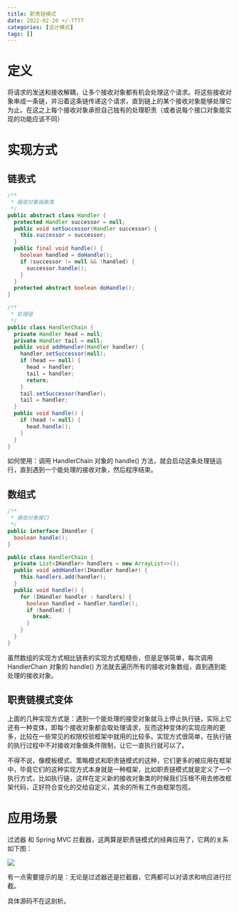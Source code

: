 ```yaml
---
title: 职责链模式
date: 2022-02-20 +/-TTTT
categories: [设计模式]
tags: []
---
```


# 定义
将请求的发送和接收解耦，让多个接收对象都有机会处理这个请求。将这些接收对象串成一条链，并沿着这条链传递这个请求，直到链上的某个接收对象能够处理它为止。在这之上每个接收对象承担自己独有的处理职责（或者说每个接口对象能实现的功能应该不同）

# 实现方式
## 链表式
```java
/**
 * 接收对象抽象类
 */
public abstract class Handler {
  protected Handler successor = null;
  public void setSuccessor(Handler successor) {
    this.successor = successor;
  }
  public final void handle() {
    boolean handled = doHandle();
    if (successor != null && !handled) {
      successor.handle();
    }
  }
  protected abstract boolean doHandle();
}

/**
 * 处理链
 */
public class HandlerChain {
  private Handler head = null;
  private Handler tail = null;
  public void addHandler(Handler handler) {
    handler.setSuccessor(null);
    if (head == null) {
      head = handler;
      tail = handler;
      return;
    }
    tail.setSuccessor(handler);
    tail = handler;
  }
  public void handle() {
    if (head != null) {
      head.handle();
    }
  }
}
```

如何使用：调用 HandlerChain 对象的 handle() 方法，就会启动这条处理链运行，直到遇到一个能处理的接收对象，然后程序结束。

## 数组式
```java
/**
 * 接收对象接口
 */
public interface IHandler {
  boolean handle();
}

public class HandlerChain {
  private List<IHandler> handlers = new ArrayList<>();
  public void addHandler(IHandler handler) {
    this.handlers.add(handler);
  }
  public void handle() {
    for (IHandler handler : handlers) {
      boolean handled = handler.handle();
      if (handled) {
        break;
      }
    }
  }
}
```

虽然数组的实现方式相比链表的实现方式粗糙些，但是足够简单，每次调用 HandlerChain 对象的 handle() 方法就去遍历所有的接收对象数组，直到遇到能处理的接收对象。

## 职责链模式变体
上面的几种实现方式是：遇到一个能处理的接受对象就马上停止执行链，实际上它还有一种变体，即每个接收对象都会取处理请求，反而这种变体的实现应用的更多，比较在一些常见的权限校验框架中就用的比较多。实现方式很简单，在执行链的执行过程中不对接收对象做条件限制，让它一直执行就可以了。

不得不说，像模板模式、策略模式和职责链模式的这种，它们更多的被应用在框架中，毕竟它们的这种实现方式本身就是一种框架，比如职责链模式就是定义了一个执行方式，比如执行链，这样在定义新的接收对象类的时候我们压根不用去修改框架代码，正好符合变化的交给自定义，其余的所有工作由框架包揽。

# 应用场景
过滤器 和 Spring MVC 拦截器，这两算是职责链模式的经典应用了，它两的关系如下图：

![](https://cdn.jsdelivr.net/gh/Casflawed/img-host@master/blog/202302202051989.png)

有一点需要提示的是：无论是过滤器还是拦截器，它两都可以对请求和响应进行拦截。

具体源码不在这剖析。